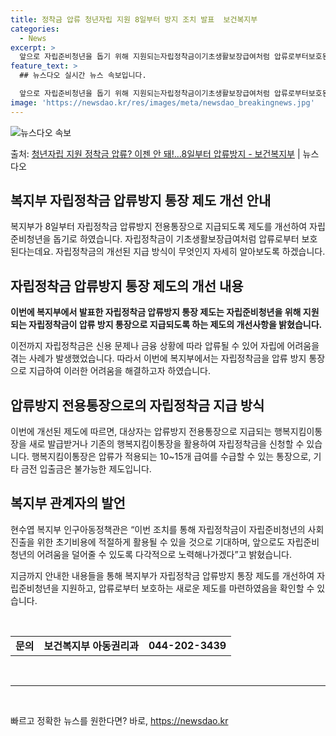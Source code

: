 ```yaml
---
title: 정착금 압류 청년자립 지원 8일부터 방지 조치 발표  보건복지부
categories:
  - News
excerpt: >
  앞으로 자립준비청년을 돕기 위해 지원되는자립정착금이기초생활보장급여처럼 압류로부터보호된다. 보건복지부는 자립정…
feature_text: >
  ## 뉴스다오 실시간 뉴스 속보입니다.

  앞으로 자립준비청년을 돕기 위해 지원되는자립정착금이기초생활보장급여처럼 압류로부터보호된다. 보건복지부는 자립정…
image: 'https://newsdao.kr/res/images/meta/newsdao_breakingnews.jpg'
---
```


![뉴스다오 속보](https://newsdao.kr/res/images/meta/newsdao_breakingnews.jpg)

<p>출처: <a href="https://newsdao.kr/3297" rel="dofollow">청년자립 지원 정착금 압류? 이젠 안 돼!…8일부터 압류방지 - 보건복지부</a> | 뉴스다오</p>

<h2 data-ke-size="size26">복지부 자립정착금 압류방지 통장 제도 개선 안내</h2>
<p data-ke-size="size16">복지부가 8일부터 자립정착금 압류방지 전용통장으로 지급되도록 제도를 개선하여 자립준비청년을 돕기로 하였습니다. 자립정착금이 기초생활보장급여처럼 압류로부터 보호된다는데요. 자립정착금의 개선된 지급 방식이 무엇인지 자세히 알아보도록 하겠습니다.</p>

<h2 data-ke-size="size24">자립정착금 압류방지 통장 제도의 개선 내용</h2>
<p data-ke-size="size16"><b>이번에 복지부에서 발표한 자립정착금 압류방지 통장 제도는 자립준비청년을 위해 지원되는 자립정착금이 압류 방지 통장으로 지급되도록 하는 제도의 개선사항을 밝혔습니다.</b></p>
<p data-ke-size="size16">이전까지 자립정착금은 신용 문제나 금융 상황에 따라 압류될 수 있어 자립에 어려움을 겪는 사례가 발생했었습니다. 따라서 이번에 복지부에서는 자립정착금을 압류 방지 통장으로 지급하여 이러한 어려움을 해결하고자 하였습니다.</p>

<h2 data-ke-size="size24">압류방지 전용통장으로의 자립정착금 지급 방식</h2>
<p data-ke-size="size16">이번에 개선된 제도에 따르면, 대상자는 압류방지 전용통장으로 지급되는 행복지킴이통장을 새로 발급받거나 기존의 행복지킴이통장을 활용하여 자립정착금을 신청할 수 있습니다. 행복지킴이통장은 압류가 적용되는 10~15개 급여를 수급할 수 있는 통장으로, 기타 금전 입출금은 불가능한 제도입니다.</p>

<h2 data-ke-size="size24">복지부 관계자의 발언</h2>
<p data-ke-size="size16">현수엽 복지부 인구아동정책관은 “이번 조치를 통해 자립정착금이 자립준비청년의 사회진출을 위한 초기비용에 적절하게 활용될 수 있을 것으로 기대하며, 앞으로도 자립준비청년의 어려움을 덜어줄 수 있도록 다각적으로 노력해나가겠다”고 밝혔습니다.</p>
<p data-ke-size="size16">지금까지 안내한 내용들을 통해 복지부가 자립정착금 압류방지 통장 제도를 개선하여 자립준비청년을 지원하고, 압류로부터 보호하는 새로운 제도를 마련하였음을 확인할 수 있습니다. </p>
<p data-ke-size="size16">&nbsp;</p>
<table>
	<tbody>
		<tr>
			<td style="text-align: center; height: 17px;"><b>문의</b></td>
			<td style="text-align: center; height: 17px;"><b>보건복지부 아동권리과</b></td>
			<td style="text-align: center; height: 17px;"><b>044-202-3439</b></td>
		</tr>
	</tbody>
</table>
<p data-ke-size="size16">&nbsp;</p>
<hr>
<p data-ke-size="size16">&nbsp;</p> 

빠르고 정확한 뉴스를 원한다면? 바로, <a href="https://newsdao.kr" rel="dofollow">https://newsdao.kr</a>


